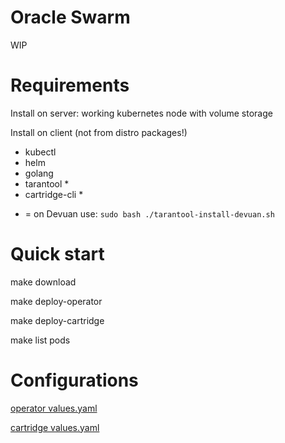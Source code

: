 # Oracle Swarm

WIP

# Requirements

Install on server: working kubernetes node with volume storage

Install on client (not from distro packages!)

- kubectl
- helm
- golang
- tarantool *
- cartridge-cli *

* = on Devuan use: `sudo bash ./tarantool-install-devuan.sh`

# Quick start

make download

make deploy-operator

make deploy-cartridge

make list pods

# Configurations

[operator values.yaml](operator-helm-chart-values.yaml)

[cartridge values.yaml](cartridge-helm-chart-values.yaml)

